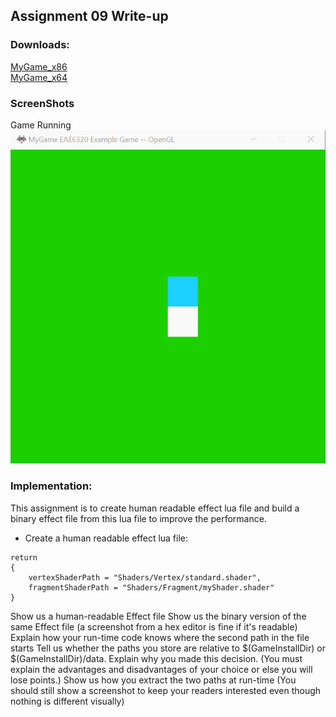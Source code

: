 
## Assignment 09 Write-up  

### Downloads: 

[MyGame_x86](https://github.com/XingnanChen/Engineer2/blob/master/Assignment09/MyGame_x86.zip?raw=true)  
[MyGame_x64](https://github.com/XingnanChen/Engineer2/blob/master/Assignment0/MyGame_x64.zip?raw=true)  

### ScreenShots  
Game Running  
![Image](Assignment09/gamerunning.gif)  

### Implementation:  
This assignment is to create human readable effect lua file and build a binary effect file from this lua file to improve the performance.  
- Create a human readable effect lua file: 
```
return
{
	vertexShaderPath = "Shaders/Vertex/standard.shader",
	fragmentShaderPath = "Shaders/Fragment/myShader.shader"
}
```  



Show us a human-readable Effect file
Show us the binary version of the same Effect file (a screenshot from a hex editor is fine if it's readable)
Explain how your run-time code knows where the second path in the file starts
Tell us whether the paths you store are relative to $(GameInstallDir) or $(GameInstallDir)/data. Explain why you made this decision. (You must explain the advantages and disadvantages of your choice or else you will lose points.)
Show us how you extract the two paths at run-time
(You should still show a screenshot to keep your readers interested even though nothing is different visually)
